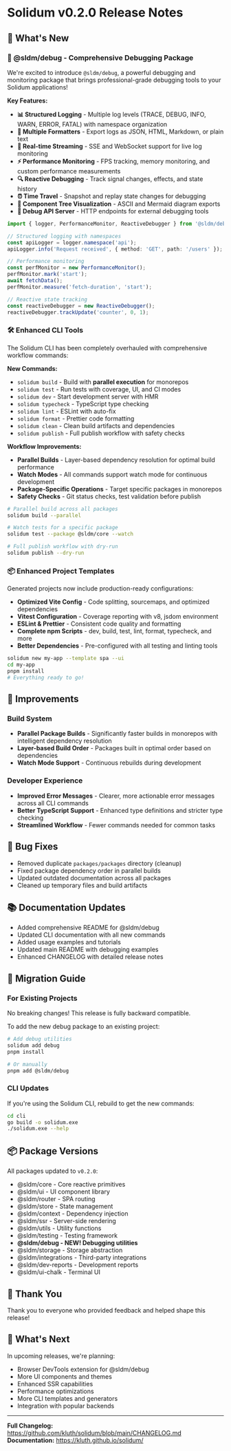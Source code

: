 # Solidum v0.2.0 Release Notes

## 🎉 What's New

### 🐛 @sldm/debug - Comprehensive Debugging Package

We're excited to introduce `@sldm/debug`, a powerful debugging and monitoring package that brings professional-grade debugging tools to your Solidum applications!

**Key Features:**

- **📊 Structured Logging** - Multiple log levels (TRACE, DEBUG, INFO, WARN, ERROR, FATAL) with namespace organization
- **🎨 Multiple Formatters** - Export logs as JSON, HTML, Markdown, or plain text
- **📡 Real-time Streaming** - SSE and WebSocket support for live log monitoring
- **⚡ Performance Monitoring** - FPS tracking, memory monitoring, and custom performance measurements
- **🔍 Reactive Debugging** - Track signal changes, effects, and state history
- **⏰ Time Travel** - Snapshot and replay state changes for debugging
- **🌳 Component Tree Visualization** - ASCII and Mermaid diagram exports
- **🚀 Debug API Server** - HTTP endpoints for external debugging tools

```typescript
import { logger, PerformanceMonitor, ReactiveDebugger } from '@sldm/debug';

// Structured logging with namespaces
const apiLogger = logger.namespace('api');
apiLogger.info('Request received', { method: 'GET', path: '/users' });

// Performance monitoring
const perfMonitor = new PerformanceMonitor();
perfMonitor.mark('start');
await fetchData();
perfMonitor.measure('fetch-duration', 'start');

// Reactive state tracking
const reactiveDebugger = new ReactiveDebugger();
reactiveDebugger.trackUpdate('counter', 0, 1);
```

### 🛠️ Enhanced CLI Tools

The Solidum CLI has been completely overhauled with comprehensive workflow commands:

**New Commands:**

- `solidum build` - Build with **parallel execution** for monorepos
- `solidum test` - Run tests with coverage, UI, and CI modes
- `solidum dev` - Start development server with HMR
- `solidum typecheck` - TypeScript type checking
- `solidum lint` - ESLint with auto-fix
- `solidum format` - Prettier code formatting
- `solidum clean` - Clean build artifacts and dependencies
- `solidum publish` - Full publish workflow with safety checks

**Workflow Improvements:**

- **Parallel Builds** - Layer-based dependency resolution for optimal build performance
- **Watch Modes** - All commands support watch mode for continuous development
- **Package-Specific Operations** - Target specific packages in monorepos
- **Safety Checks** - Git status checks, test validation before publish

```bash
# Parallel build across all packages
solidum build --parallel

# Watch tests for a specific package
solidum test --package @sldm/core --watch

# Full publish workflow with dry-run
solidum publish --dry-run
```

### 📦 Enhanced Project Templates

Generated projects now include production-ready configurations:

- **Optimized Vite Config** - Code splitting, sourcemaps, and optimized dependencies
- **Vitest Configuration** - Coverage reporting with v8, jsdom environment
- **ESLint & Prettier** - Consistent code quality and formatting
- **Complete npm Scripts** - dev, build, test, lint, format, typecheck, and more
- **Better Dependencies** - Pre-configured with all testing and linting tools

```bash
solidum new my-app --template spa --ui
cd my-app
pnpm install
# Everything ready to go!
```

## 🚀 Improvements

### Build System

- **Parallel Package Builds** - Significantly faster builds in monorepos with intelligent dependency resolution
- **Layer-based Build Order** - Packages built in optimal order based on dependencies
- **Watch Mode Support** - Continuous rebuilds during development

### Developer Experience

- **Improved Error Messages** - Clearer, more actionable error messages across all CLI commands
- **Better TypeScript Support** - Enhanced type definitions and stricter type checking
- **Streamlined Workflow** - Fewer commands needed for common tasks

## 🐛 Bug Fixes

- Removed duplicate `packages/packages` directory (cleanup)
- Fixed package dependency order in parallel builds
- Updated outdated documentation across all packages
- Cleaned up temporary files and build artifacts

## 📚 Documentation Updates

- Added comprehensive README for @sldm/debug
- Updated CLI documentation with all new commands
- Added usage examples and tutorials
- Updated main README with debugging examples
- Enhanced CHANGELOG with detailed release notes

## 🔄 Migration Guide

### For Existing Projects

No breaking changes! This release is fully backward compatible.

To add the new debug package to an existing project:

```bash
# Add debug utilities
solidum add debug
pnpm install

# Or manually
pnpm add @sldm/debug
```

### CLI Updates

If you're using the Solidum CLI, rebuild to get the new commands:

```bash
cd cli
go build -o solidum.exe
./solidum.exe --help
```

## 📦 Package Versions

All packages updated to `v0.2.0`:

- @sldm/core - Core reactive primitives
- @sldm/ui - UI component library
- @sldm/router - SPA routing
- @sldm/store - State management
- @sldm/context - Dependency injection
- @sldm/ssr - Server-side rendering
- @sldm/utils - Utility functions
- @sldm/testing - Testing framework
- **@sldm/debug - NEW! Debugging utilities**
- @sldm/storage - Storage abstraction
- @sldm/integrations - Third-party integrations
- @sldm/dev-reports - Development reports
- @sldm/ui-chalk - Terminal UI

## 🙏 Thank You

Thank you to everyone who provided feedback and helped shape this release!

## 🔮 What's Next

In upcoming releases, we're planning:

- Browser DevTools extension for @sldm/debug
- More UI components and themes
- Enhanced SSR capabilities
- Performance optimizations
- More CLI templates and generators
- Integration with popular backends

---

**Full Changelog:** https://github.com/kluth/solidum/blob/main/CHANGELOG.md
**Documentation:** https://kluth.github.io/solidum/
